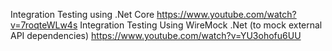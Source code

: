 Integration Testing using .Net Core
https://www.youtube.com/watch?v=7roqteWLw4s
Integration Testing Using WireMock .Net (to mock external API dependencies)
https://www.youtube.com/watch?v=YU3ohofu6UU